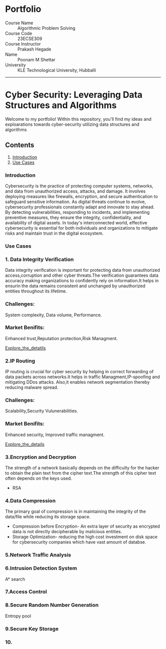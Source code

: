 # Portfolio

<dl>
<dt>Course Name</dt>
<dd>Algorithmic Problem Solving</dd>
<dt>Course Code</dt>
<dd>23ECSE309</dd>
<dt>Course Instructor</dt>
<dd>Prakash Hegade</dd>
<dt>Name</dt>
<dd>Poonam M Shettar</dd>
<dt>University</dt>
<dd>KLE Technological University, Hubballi</dd>
</dl>

---

# Cyber Security: Leveraging Data Structures and Algorithms

Welcome to my portfolio! Within this repository, you'll find my ideas and exploarations towards cyber-security utilizing data structures and algorithms

## Contents

1. [Introduction](#introduction)
2. [Use Cases](#use-cases)

### Introduction

<!-- ![intro](images/security_intro_img.webp) -->

Cybersecurity is the practice of protecting computer systems, networks, and data from unauthorized access, attacks, and damage. It involves deploying measures like firewalls, encryption, and secure authentication to safeguard sensitive information. As digital threats continue to evolve, cybersecurity professionals constantly adapt and innovate to stay ahead. By detecting vulnerabilities, responding to incidents, and implementing preventive measures, they ensure the integrity, confidentiality, and availability of digital assets. In today's interconnected world, effective cybersecurity is essential for both individuals and organizations to mitigate risks and maintain trust in the digital ecosystem.<br>

### Use Cases

### 1. Data Integrity Verification

Data integrity verification is important for protecting data from unauthorized access,corruption and other cyber threats.The verification guarantees data accuracy making organizations to confidently rely on information.It helps in ensurin the data remains consistent and unchanged by unauthorized entities throughout its lifetime.

### Challenges:

System complexity, Data volume, Performance.

### Market Benifits:

Enhanced trust,Reputation protection,Risk Managment.

[Explore_the_detatils](Explanations/Data_integrity_verification.md)

### 2.IP Routing

IP routing is crucial for cyber security by helping in correct forwarding of data packets across networks.It helps in traffic Managment,IP-spoofing and mitigating DDos attacks. Also,it enables network segmentation thereby reducing malware spread.

### Challenges:

Scalability,Security Vulunerabilities.

### Market Benifits:

Enhanced security, Improved traffic managment.

[Explore_the_details](Explanations/IP_routing.md)

### 3.Encryption and Decryption

The strength of a network basically depends on the difficulty for the hacker to obtain the plain text from the cipher text.The strength of this cipher text often depends on the keys used.

- RSA

### 4.Data Compression

The primary goal of compression is in maintaining the integrity of the data/file while reducing its storage space.

- Compression before Encryption- An extra layer of security as encrypted data is not directly decipherable by malicious entities.
- Storage Optimization- reducing the high cost investment on disk space for cybersecurity companies which have vast amount of databse.

### 5.Network Traffic Analysis

### 6.Intrusion Detection System

A\* search

### 7.Access Control

### 8.Secure Random Number Generation

Entropy pool

### 9.Secure Key Storage

### 10.
